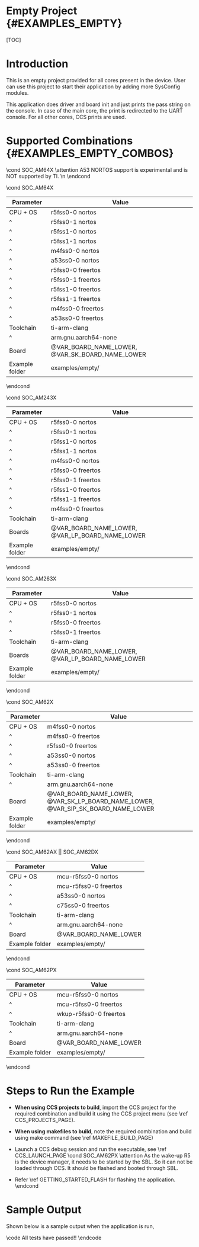 #  Empty Project {#EXAMPLES_EMPTY}

[TOC]

# Introduction

This is an empty project provided for all cores present in the device.
User can use this project to start their application by adding more SysConfig modules.

This application does driver and board init and just prints the pass string on the console.
In case of the main core, the print is redirected to the UART console.
For all other cores, CCS prints are used.

# Supported Combinations {#EXAMPLES_EMPTY_COMBOS}

\cond SOC_AM64X
\attention A53 NORTOS support is experimental and is NOT supported by TI. \n
\endcond

\cond SOC_AM64X

 Parameter      | Value
 ---------------|-----------
 CPU + OS       | r5fss0-0 nortos
 ^              | r5fss0-1 nortos
 ^              | r5fss1-0 nortos
 ^              | r5fss1-1 nortos
 ^              | m4fss0-0 nortos
 ^              | a53ss0-0 nortos
 ^              | r5fss0-0 freertos
 ^              | r5fss0-1 freertos
 ^              | r5fss1-0 freertos
 ^              | r5fss1-1 freertos
 ^              | m4fss0-0 freertos
 ^              | a53ss0-0 freertos
 Toolchain      | ti-arm-clang
 ^              | arm.gnu.aarch64-none
 Board          | @VAR_BOARD_NAME_LOWER, @VAR_SK_BOARD_NAME_LOWER
 Example folder | examples/empty/

\endcond

\cond SOC_AM243X

 Parameter      | Value
 ---------------|-----------
 CPU + OS       | r5fss0-0 nortos
 ^              | r5fss0-1 nortos
 ^              | r5fss1-0 nortos
 ^              | r5fss1-1 nortos
 ^              | m4fss0-0 nortos
 ^              | r5fss0-0 freertos
 ^              | r5fss0-1 freertos
 ^              | r5fss1-0 freertos
 ^              | r5fss1-1 freertos
 ^              | m4fss0-0 freertos
 Toolchain      | ti-arm-clang
 Boards         | @VAR_BOARD_NAME_LOWER, @VAR_LP_BOARD_NAME_LOWER
 Example folder | examples/empty/

\endcond

\cond SOC_AM263X

 Parameter      | Value
 ---------------|-----------
 CPU + OS       | r5fss0-0 nortos
 ^              | r5fss0-1 nortos
 ^              | r5fss0-0 freertos
 ^              | r5fss0-1 freertos
 Toolchain      | ti-arm-clang
 Boards         | @VAR_BOARD_NAME_LOWER, @VAR_LP_BOARD_NAME_LOWER
 Example folder | examples/empty/

\endcond

\cond SOC_AM62X

 Parameter      | Value
 ---------------|-----------
 CPU + OS       | m4fss0-0 nortos
 ^              | m4fss0-0 freertos
 ^              | r5fss0-0 freertos
 ^              | a53ss0-0 nortos
 ^              | a53ss0-0 freertos
 Toolchain      | ti-arm-clang
 ^              | arm.gnu.aarch64-none
 Board          | @VAR_BOARD_NAME_LOWER, @VAR_SK_LP_BOARD_NAME_LOWER, @VAR_SIP_SK_BOARD_NAME_LOWER
 Example folder | examples/empty/

\endcond

\cond SOC_AM62AX || SOC_AM62DX

 Parameter      | Value
 ---------------|-----------
 CPU + OS       | mcu-r5fss0-0 nortos
 ^              | mcu-r5fss0-0 freertos
 ^              | a53ss0-0 nortos
 ^              | c75ss0-0 freertos
 Toolchain      | ti-arm-clang
 ^              | arm.gnu.aarch64-none
 Board          | @VAR_BOARD_NAME_LOWER
 Example folder | examples/empty/

\endcond

\cond SOC_AM62PX

 Parameter      | Value
 ---------------|-----------
 CPU + OS       | mcu-r5fss0-0 nortos
 ^              | mcu-r5fss0-0 freertos
 ^              | wkup-r5fss0-0 freertos
 Toolchain      | ti-arm-clang
 ^              | arm.gnu.aarch64-none
 Board          | @VAR_BOARD_NAME_LOWER
 Example folder | examples/empty/

\endcond

# Steps to Run the Example

- **When using CCS projects to build**, import the CCS project for the required combination
  and build it using the CCS project menu (see \ref CCS_PROJECTS_PAGE).
- **When using makefiles to build**, note the required combination and build using
  make command (see \ref MAKEFILE_BUILD_PAGE)
- Launch a CCS debug session and run the executable, see \ref CCS_LAUNCH_PAGE
\cond SOC_AM62PX
\attention As the wake-up R5 is the device manager, it needs to be started by the SBL.
So it can not be loaded through CCS. It should be flashed and booted through SBL.

- Refer \ref GETTING_STARTED_FLASH for flashing the application.
\endcond

# Sample Output

Shown below is a sample output when the application is run,

\code
All tests have passed!!
\endcode
